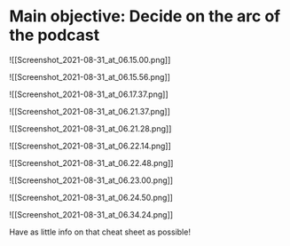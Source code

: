 # Main objective: Decide on the arc of the podcast

![[Screenshot_2021-08-31_at_06.15.00.png]]

  

![[Screenshot_2021-08-31_at_06.15.56.png]]

  

![[Screenshot_2021-08-31_at_06.17.37.png]]

  

![[Screenshot_2021-08-31_at_06.21.37.png]]

![[Screenshot_2021-08-31_at_06.21.28.png]]

![[Screenshot_2021-08-31_at_06.22.14.png]]

![[Screenshot_2021-08-31_at_06.22.48.png]]

![[Screenshot_2021-08-31_at_06.23.00.png]]

![[Screenshot_2021-08-31_at_06.24.50.png]]

![[Screenshot_2021-08-31_at_06.34.24.png]]

Have as little info on that cheat sheet as possible!
